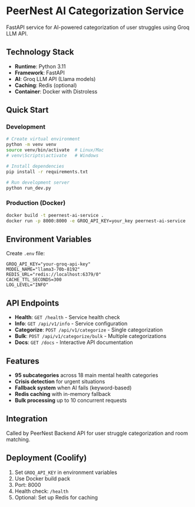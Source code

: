# PeerNest AI Categorization Service

FastAPI service for AI-powered categorization of user struggles using Groq LLM API.

## Technology Stack
- **Runtime**: Python 3.11
- **Framework**: FastAPI
- **AI**: Groq LLM API (Llama models)
- **Caching**: Redis (optional)
- **Container**: Docker with Distroless

## Quick Start

### Development
```bash
# Create virtual environment
python -m venv venv
source venv/bin/activate  # Linux/Mac
# venv\Scripts\activate   # Windows

# Install dependencies
pip install -r requirements.txt

# Run development server
python run_dev.py
```

### Production (Docker)
```bash
docker build -t peernest-ai-service .
docker run -p 8000:8000 -e GROQ_API_KEY=your_key peernest-ai-service
```

## Environment Variables
Create `.env` file:
```env
GROQ_API_KEY="your-groq-api-key"
MODEL_NAME="llama3-70b-8192"
REDIS_URL="redis://localhost:6379/0"
CACHE_TTL_SECONDS=300
LOG_LEVEL="INFO"
```

## API Endpoints
- **Health**: `GET /health` - Service health check
- **Info**: `GET /api/v1/info` - Service configuration
- **Categorize**: `POST /api/v1/categorize` - Single categorization
- **Bulk**: `POST /api/v1/categorize/bulk` - Multiple categorizations
- **Docs**: `GET /docs` - Interactive API documentation

## Features
- **95 subcategories** across 18 main mental health categories
- **Crisis detection** for urgent situations
- **Fallback system** when AI fails (keyword-based)
- **Redis caching** with in-memory fallback
- **Bulk processing** up to 10 concurrent requests

## Integration
Called by PeerNest Backend API for user struggle categorization and room matching.

## Deployment (Coolify)
1. Set `GROQ_API_KEY` in environment variables
2. Use Docker build pack
3. Port: 8000
4. Health check: `/health`
5. Optional: Set up Redis for caching